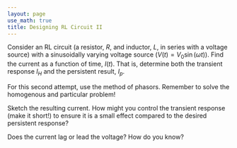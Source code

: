 ```yaml
---
layout: page
use_math: true
title: Designing RL Circuit II
---
```


Consider an RL circuit (a resistor, $R$, and inductor, $L$, in series with a voltage source) with a sinusoidally varying voltage source ($V(t) = V_0 \sin (\omega t)$). Find the current as a function of time, $I(t)$. That is, determine both the transient response $I_H$ and the persistent result, $I_p$.

For this second attempt, use the method of phasors. Remember to solve the homogenous and particular problem!

Sketch the resulting current. How might you control the transient response (make it short!) to ensure it is a small effect compared to the desired persistent response?

Does the current lag or lead the voltage? How do you know?
